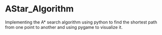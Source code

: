 # AStar_Algorithm

Implementing the A* search algorithm using python to find the shortest path from one point to another and using pygame to visualize it.
